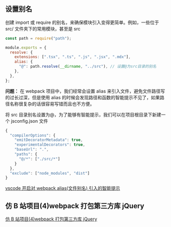## 设置别名

创建 import 或 require 的别名，来确保模块引入变得更简单。例如，一些位于 src/ 文件夹下的常用模块，甚至是 src

```js
const path = require("path");

module.exports = {
  resolve: {
    extensions: [".tsx", ".ts", ".js", ".jsx", ".mdx"],
    alias: {
      "@": path.resolve(__dirname, "../src"), // 设置@为src目录的别名
    },
  },
};
```

**问题：**
在 webpack 项目中，我们经常会设置 alias 来引入文件，避免文件路径写的过长过深，但是使用 alias 的时候会发现路径和函数的智能提示不见了，如果路径名称很复杂的话很容易写错而且也不方便。

将 src 目录别名设置为@，为了能够有智能提示，我们可以在项目根目录下新建一个 jsconfig.json 文件

```js
{
  "compilerOptions": {
    "emitDecoratorMetadata": true,
    "experimentalDecorators": true,
    "baseUrl": ".",
    "paths": {
      "@/*": ["./src/*"]
    }
  },
  "exclude": ["node_modules", "dist"]
}

```

[vscode 开启对 webpack alias(文件别名) 引入的智能提示](https://blog.csdn.net/zzl1243976730/article/details/92820985)

## 仿 B 站项目(4)webpack 打包第三方库 jQuery

[仿 B 站项目(4)webpack 打包第三方库 jQuery](https://blog.csdn.net/weixin_30275415/article/details/96585446)
